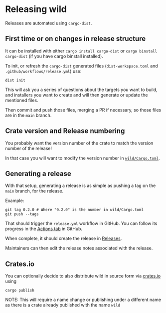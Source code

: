 # Releasing wild

Releases are automated using `cargo-dist`.

## First time or on changes in release structure

It can be installed with either `cargo install cargo-dist` or `cargo binstall cargo-dist` (if you have cargo binstall
installed).

To init, or refresh the `cargo-dist` generated files (`dist-workspace.toml` and `.github/workflows/release.yml`) use:

```shell
dist init
```

This will ask you a series of questions about the targets you want to build, and installers you want to create and
will then generate or update the mentioned files.

Then commit and push those files, merging a PR if necessary, so those files are in the `main` branch.

## Crate version and Release numbering

You probably want the version number of the crate to match the version number of the release!

In that case you will want to modify the version number in [`wild/Cargo.toml`](wild/Cargo.toml).

## Generating a release

With that setup, generating a release is as simple as pushing a tag on the `main` branch, for the release.

Example:

```shell
git tag 0.2.0 # Where "0.2.0" is the number in wild/Cargo.toml 
git push --tags
```

That should trigger the `release.yml` workflow in GitHub. You can follow its progress in the
[Actions tab](https://github.com/davidlattimore/wild/actions) in GitHub.

When complete, it should create the release in [Releases](https://github.com/davidlattimore/wild/releases).

Maintainers can then edit the release notes associated with the release.

## Crates.io

You can optionally decide to also distribute wild in source form via [crates.io](https://crates.io/) using

```shell
cargo publish
```

NOTE: This will require a name change or publishing under a different name as there is a crate already published
with the name `wild`
